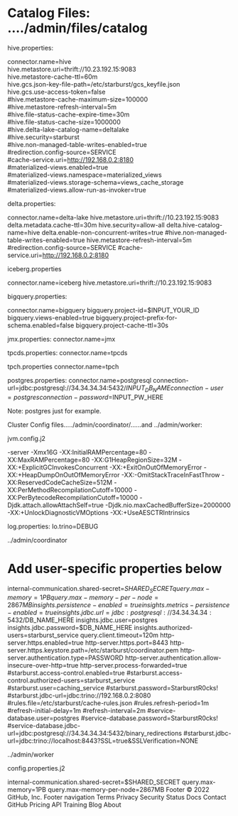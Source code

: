 # Catalog Files: …./admin/files/catalog

hive.properties:

connector.name=hive </br>
hive.metastore.uri=thrift://10.23.192.15:9083 </br>
hive.metastore-cache-ttl=60m </br>
hive.gcs.json-key-file-path=/etc/starburst/gcs_keyfile.json </br>
hive.gcs.use-access-token=false </br>
#hive.metastore-cache-maximum-size=100000 </br>
#hive.metastore-refresh-interval=5m </br>
#hive.file-status-cache-expire-time=30m </br>
#hive.file-status-cache-size=1000000 </br>
#hive.delta-lake-catalog-name=deltalake </br>
#hive.security=starburst </br>
#hive.non-managed-table-writes-enabled=true </br>
#redirection.config-source=SERVICE </br>
#cache-service.uri=http://192.168.0.2:8180 </br>
#materialized-views.enabled=true </br>
#materialized-views.namespace=materialized_views </br>
#materialized-views.storage-schema=views_cache_storage	</br>
#materialized-views.allow-run-as-invoker=true </br>

delta.properties:

connector.name=delta-lake
hive.metastore.uri=thrift://10.23.192.15:9083
delta.metadata.cache-ttl=30m
hive.security=allow-all
delta.hive-catalog-name=hive
delta.enable-non-concurrent-writes=true
#hive.non-managed-table-writes-enabled=true
hive.metastore-refresh-interval=5m
#redirection.config-source=SERVICE
#cache-service.uri=http://192.168.0.2:8180


iceberg.properties

connector.name=iceberg
hive.metastore.uri=thrift://10.23.192.15:9083


bigquery.properties:

connector.name=bigquery
bigquery.project-id=$INPUT_YOUR_ID
bigquery.views-enabled=true
bigquery.project-prefix-for-schema.enabled=false
bigquery.project-cache-ttl=30s

jmx.properties:
connector.name=jmx

tpcds.properties:
connector.name=tpcds

tpch.properties
connector.name=tpch

postgres.properties:
connector.name=postgresql
connection-url=jdbc:postgresql://34.34.34.34:5432/$INPUT_DB_NAME
connection-user=postgres
connection-password=$INPUT_PW_HERE



Note: postgres just for example.


Cluster Config files…../admin/coordinator/......and ../admin/worker:

jvm.config.j2

-server
-Xmx16G
-XX:InitialRAMPercentage=80
-XX:MaxRAMPercentage=80
-XX:G1HeapRegionSize=32M
-XX:+ExplicitGCInvokesConcurrent
-XX:+ExitOnOutOfMemoryError
-XX:+HeapDumpOnOutOfMemoryError
-XX:-OmitStackTraceInFastThrow
-XX:ReservedCodeCacheSize=512M
-XX:PerMethodRecompilationCutoff=10000
-XX:PerBytecodeRecompilationCutoff=10000
-Djdk.attach.allowAttachSelf=true
-Djdk.nio.maxCachedBufferSize=2000000
-XX:+UnlockDiagnosticVMOptions
-XX:+UseAESCTRIntrinsics

log.properties:
Io.trino=DEBUG

../admin/coordinator

# Add user-specific properties below
internal-communication.shared-secret=$SHARED_SECRET
query.max-memory=1PB
query.max-memory-per-node=2867MB
insights.persistence-enabled=true
insights.metrics-persistence-enabled=true
insights.jdbc.url=jdbc:postgresql://34.34.34.34:5432/$DB_NAME_HERE
insights.jdbc.user=postgres
insights.jdbc.password=$DB_NAME_HERE
insights.authorized-users=starburst_service
query.client.timeout=120m
http-server.https.enabled=true
http-server.https.port=8443
http-server.https.keystore.path=/etc/starburst/coordinator.pem
http-server.authentication.type=PASSWORD
http-server.authentication.allow-insecure-over-http=true
http-server.process-forwarded=true
#starburst.access-control.enabled=true
#starburst.access-control.authorized-users=starburst_service
#starburst.user=caching_service
#starburst.password=StarburstR0cks!
#starburst.jdbc-url=jdbc:trino://192.168.0.2:8080
#rules.file=/etc/starburst/cache-rules.json
#rules.refresh-period=1m
#refresh-initial-delay=1m
#refresh-interval=2m
#service-database.user=postgres
#service-database.password=StarburstR0cks!
#service-database.jdbc-url=jdbc:postgresql://34.34.34.34:5432/binary_redirections
#starburst.jdbc-url=jdbc:trino://localhost:8443?SSL=true&SSLVerification=NONE

../admin/worker

config.properties.j2

internal-communication.shared-secret=$SHARED_SECRET
query.max-memory=1PB
query.max-memory-per-node=2867MB
Footer
© 2022 GitHub, Inc.
Footer navigation
Terms
Privacy
Security
Status
Docs
Contact GitHub
Pricing
API
Training
Blog
About
